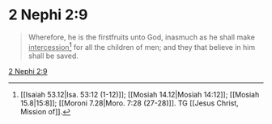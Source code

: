 # 2 Nephi 2:9

> Wherefore, he is the firstfruits unto God, inasmuch as he shall make <u>intercession</u>[^a] for all the children of men; and they that believe in him shall be saved.

[2 Nephi 2:9](https://www.churchofjesuschrist.org/study/scriptures/bofm/2-ne/2?lang=eng&id=p9#p9)


[^a]: [[Isaiah 53.12|Isa. 53:12 (1-12)]]; [[Mosiah 14.12|Mosiah 14:12]]; [[Mosiah 15.8|15:8]]; [[Moroni 7.28|Moro. 7:28 (27-28)]]. TG [[Jesus Christ, Mission of]].
